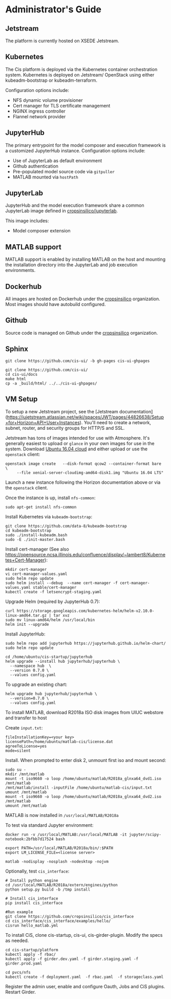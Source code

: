# Administrator's Guide

## Jetstream

The platform is currently hosted on XSEDE Jetstream.

## Kubernetes

The Cis platform is deployed via the Kubernetes container 
orchestration system. Kubernetes is deployed on Jetstream/
OpenStack using either kubeadm-bootstrap or kubeadm-terraform.

Configuration options include:
* NFS dynamic volume provisioner
* Cert manager for TLS certificate management
* NGINX ingress controller
* Flannel network provider

## JupyterHub

The primary entrypoint for the model composer and execution 
framework is a customized JupyterHub instance. Configuration
options include:
* Use of JupyterLab as default environment
* Github authentication
* Pre-populated model source code via `gitpuller`
* MATLAB mounted via `hostPath`

## JupyterLab 

JupyterHub and the model execution framework share a common
JupyterLab image defined in
[cropsinsilico/jupyterlab](https://hub.docker.com/r/cropsinsilico/jupyterlab/).

This image includes:
* Model composer extension


## MATLAB support

MATLAB support is enabled by installing MATLAB on the host and mounting the
installation directory into the JupyterLab and job execution environments.

## Dockerhub 
All images are hosted on Dockerhub under the
[cropsinsilico](https://hub.docker.com/r/cropsinsilico/) organization.
Most images should have autobuild configured.

## Github 

Source code is managed on Github under the
[cropsinsilico](https://github.com/cropsinsilico) organization.

## Sphinx

```
git clone https://github.com/cis-ui/ -b gh-pages cis-ui-ghpages
```

```
git clone https://github.com/cis-ui/
cd cis-ui/docs
make html
cp -a _build/html/ ../../cis-ui-ghpages/
```




## VM Setup

To setup a new Jetstream project, see the 
[Jetstream documentation] (https://iujetstream.atlassian.net/wiki/spaces/JWT/pages/44826638/Setup+for+Horizon+API+User+Instances).
You'll need to create a network, subnet, router, and security groups for HTTP/S
and SSL. 

Jetstream has tons of images intended for use with Atmosphere. It's generally
easiest to upload or `glance` in your own images for use in the system.
Download [Ubuntu 16.04
cloud](https://cloud-images.ubuntu.com/xenial/current/xenial-server-cloudimg-amd64-disk1.img)
and either upload or use the `openstack` client:

```
openstack image create   --disk-format qcow2 --container-format bare  \
     --file xenial-server-cloudimg-amd64-disk1.img "Ubuntu 16.04 LTS"
```

Launch a new instance following the Horizon documentation above or via the
`openstack` client.

Once the instance is up, install `nfs-common`:
```
sudo apt-get install nfs-common
```

Install Kubernetes via `kubeadm-bootstrap`:
```
git clone https://github.com/data-8/kubeadm-bootstrap
cd kubeadm-bootstrap
sudo ./install-kubeadm.bash
sudo -E ./init-master.bash
```

Install cert-manager (See also 
https://opensource.ncsa.illinois.edu/confluence/display/~lambert8/Kubernetes+Cert-Manager):
```
mkdir cert-manager
vi cert-manager-values.yaml
sudo helm repo update
sudo helm install --debug  --name cert-manager -f cert-manager-values.yaml stable/cert-manager
kubectl create -f letsencrypt-staging.yaml
```

Upgrade Helm (required by JupyterHub 0.7):
```
curl https://storage.googleapis.com/kubernetes-helm/helm-v2.10.0-linux-amd64.tar.gz | tar xvz
sudo mv linux-amd64/helm /usr/local/bin
helm init --upgrade
```

Install JupyterHub:
```
sudo helm repo add jupyterhub https://jupyterhub.github.io/helm-chart/
sudo helm repo update

cd /home/ubuntu/cis-startup/jupyterhub
helm upgrade --install hub jupyterhub/jupyterhub \
  --namespace hub  \
  --version 0.7.0 \
  --values config.yaml
```

To upgrade an existing chart:
```
helm upgrade hub jupyterhub/jupyterhub \
  --version=0.7.0 \
  --values config.yaml
```

To install MATLAB, download R2018a ISO disk images from UIUC webstore and transfer to host

Create `input.txt`:
```
fileInstallationKey=<your key>
licensePath=/home/ubuntu/matlab-cis/license.dat
agreeToLicense=yes
mode=silent
```

Install. When prompted to enter disk 2, unmount first iso and mount second:
```
sudo su -
mkdir /mnt/matlab
mount -t iso9660 -o loop /home/ubuntu/matlab/R2018a_glnxa64_dvd1.iso /mnt/matlab
/mnt/matlab/install -inputFile /home/ubuntu/matlab-cis/input.txt
umount /mnt/matlab
mount -t iso9660 -o loop /home/ubuntu/matlab/R2018a_glnxa64_dvd2.iso /mnt/matlab
umount /mnt/matlab
```

MATLAB is now installed in `/usr/local/MATLAB/R2018a`

To test via standard Jupyter environment:

```
docker run -v /usr/local/MATLAB:/usr/local/MATLAB -it jupyter/scipy-notebook:2bfbb7d17524 bash

export PATH=/usr/local/MATLAB/R2018a/bin/:$PATH
export LM_LICENSE_FILE=<license server>

matlab -nodisplay -nosplash -nodesktop -nojvm
```

Optionally, test `cis_interface`:

```
# Install python engine
cd /usr/local/MATLAB/R2018a/extern/engines/python
python setup.py build -b /tmp install

# Install cis_interface
pip install cis_interface

#Run example
git clone https://github.com/cropsinsilico/cis_interface
cd cis_interface/cis_interface/examples/hello/
cisrun hello_matlab.yml
```

To install CiS, clone cis-startup, cis-ui, cis-girder-plugin. Modify the specs
as needed.

```
cd cis-startup/platform
kubectl apply -f rbac/
kubectl apply -f girder.dev.yaml -f girder.staging.yaml -f girder.prod.yaml

cd pvcs/nfs
kubectl create -f deployment.yaml  -f rbac.yaml  -f storageclass.yaml
```

Register the admin user, enable and configure Oauth, Jobs and CiS plugins. 
Restart Girder.


